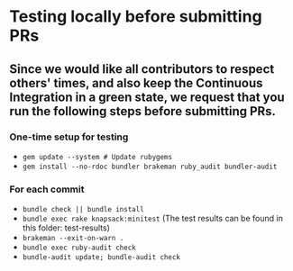 # Testing locally before submitting PRs

## Since we would like all contributors to respect others' times, and also keep the Continuous Integration in a green state, we request that you run the following steps before submitting PRs.

### One-time setup for testing
- `gem update --system # Update rubygems`
- `gem install --no-rdoc bundler brakeman ruby_audit bundler-audit`

### For each commit
- `bundle check || bundle install`
- `bundle exec rake knapsack:minitest`
(The test results can be found in this folder: test-results)
- `brakeman --exit-on-warn .`
- `bundle exec ruby-audit check`
- `bundle-audit update; bundle-audit check`

